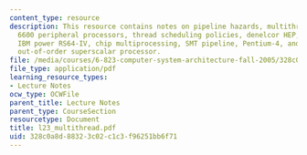 ```yaml
---
content_type: resource
description: This resource contains notes on pipeline hazards, multithreading, CDC
  6600 peripheral processors, thread scheduling policies, denelcor HEP, MTA architecture,
  IBM power RS64-IV, chip multiprocessing, SMT pipeline, Pentium-4, and speculative,
  out-of-order superscalar processor.
file: /media/courses/6-823-computer-system-architecture-fall-2005/328c0a8d88323c02c1c3f96251bb6f71_l23_multithread.pdf
file_type: application/pdf
learning_resource_types:
- Lecture Notes
ocw_type: OCWFile
parent_title: Lecture Notes
parent_type: CourseSection
resourcetype: Document
title: l23_multithread.pdf
uid: 328c0a8d-8832-3c02-c1c3-f96251bb6f71
---
```

